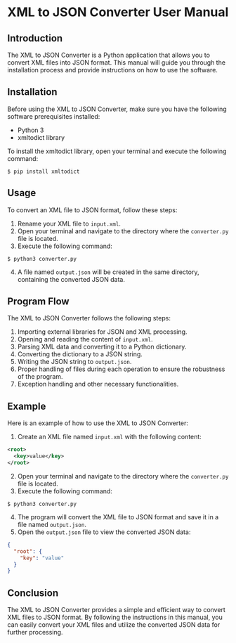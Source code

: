 # XML to JSON Converter User Manual

## Introduction

The XML to JSON Converter is a Python application that allows you to convert XML files into JSON format. This manual will guide you through the installation process and provide instructions on how to use the software.

## Installation

Before using the XML to JSON Converter, make sure you have the following software prerequisites installed:

- Python 3
- xmltodict library

To install the xmltodict library, open your terminal and execute the following command:

```
$ pip install xmltodict
```

## Usage

To convert an XML file to JSON format, follow these steps:

1. Rename your XML file to `input.xml`.
2. Open your terminal and navigate to the directory where the `converter.py` file is located.
3. Execute the following command:

```
$ python3 converter.py
```

4. A file named `output.json` will be created in the same directory, containing the converted JSON data.

## Program Flow

The XML to JSON Converter follows the following steps:

1. Importing external libraries for JSON and XML processing.
2. Opening and reading the content of `input.xml`.
3. Parsing XML data and converting it to a Python dictionary.
4. Converting the dictionary to a JSON string.
5. Writing the JSON string to `output.json`.
6. Proper handling of files during each operation to ensure the robustness of the program.
7. Exception handling and other necessary functionalities.

## Example

Here is an example of how to use the XML to JSON Converter:

1. Create an XML file named `input.xml` with the following content:

```xml
<root>
  <key>value</key>
</root>
```

2. Open your terminal and navigate to the directory where the `converter.py` file is located.
3. Execute the following command:

```
$ python3 converter.py
```

4. The program will convert the XML file to JSON format and save it in a file named `output.json`.
5. Open the `output.json` file to view the converted JSON data:

```json
{
  "root": {
    "key": "value"
  }
}
```

## Conclusion

The XML to JSON Converter provides a simple and efficient way to convert XML files to JSON format. By following the instructions in this manual, you can easily convert your XML files and utilize the converted JSON data for further processing.